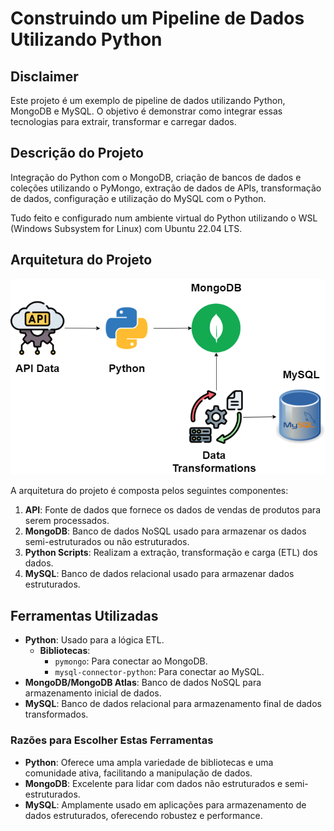 # Construindo um Pipeline de Dados Utilizando Python

## Disclaimer
Este projeto é um exemplo de pipeline de dados utilizando Python, MongoDB e MySQL. O objetivo é demonstrar como integrar essas tecnologias para extrair, transformar e carregar dados.

## Descrição do Projeto
Integração do Python com o MongoDB, criação de bancos de dados e coleções utilizando o PyMongo, extração de dados de APIs, transformação de dados, configuração e utilização do MySQL com o Python.

Tudo feito e configurado num ambiente virtual do Python utilizando o WSL (Windows Subsystem for Linux) com Ubuntu 22.04 LTS.

## Arquitetura do Projeto

![Arquitetura do Projeto](pipeline-projeto.png)

A arquitetura do projeto é composta pelos seguintes componentes:

1. **API**: Fonte de dados que fornece os dados de vendas de produtos para serem processados.
2. **MongoDB**: Banco de dados NoSQL usado para armazenar os dados semi-estruturados ou não estruturados.
3. **Python Scripts**: Realizam a extração, transformação e carga (ETL) dos dados.
4. **MySQL**: Banco de dados relacional usado para armazenar dados estruturados.

## Ferramentas Utilizadas

- **Python**: Usado para a lógica ETL.
  - **Bibliotecas**:
    - `pymongo`: Para conectar ao MongoDB.
    - `mysql-connector-python`: Para conectar ao MySQL.
- **MongoDB/MongoDB Atlas**: Banco de dados NoSQL para armazenamento inicial de dados.
- **MySQL**: Banco de dados relacional para armazenamento final de dados transformados.

### Razões para Escolher Estas Ferramentas

- **Python**: Oferece uma ampla variedade de bibliotecas e uma comunidade ativa, facilitando a manipulação de dados.
- **MongoDB**: Excelente para lidar com dados não estruturados e semi-estruturados.
- **MySQL**: Amplamente usado em aplicações para armazenamento de dados estruturados, oferecendo robustez e performance.
